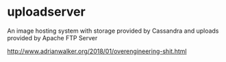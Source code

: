# uploadserver
An image hosting system with storage provided by Cassandra and uploads provided by Apache FTP Server

http://www.adrianwalker.org/2018/01/overengineering-shit.html
